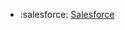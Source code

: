 <!-- To add an entry, first add an SVG logo in overrides/.icons, then add a new line item in the table. Wrap the icon filename in colons to reference it. -->

<div class="grid cards" markdown>

- :salesforce: [Salesforce](/data/destinations/salesforce-group-export)

</div>

